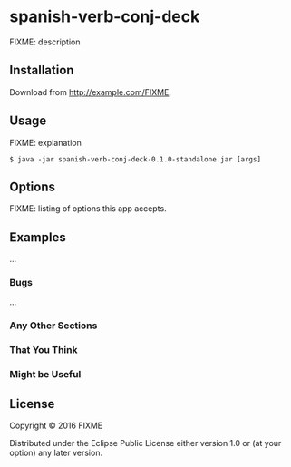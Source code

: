 # spanish-verb-conj-deck

FIXME: description

## Installation

Download from http://example.com/FIXME.

## Usage

FIXME: explanation

    $ java -jar spanish-verb-conj-deck-0.1.0-standalone.jar [args]

## Options

FIXME: listing of options this app accepts.

## Examples

...

### Bugs

...

### Any Other Sections
### That You Think
### Might be Useful

## License

Copyright © 2016 FIXME

Distributed under the Eclipse Public License either version 1.0 or (at
your option) any later version.
